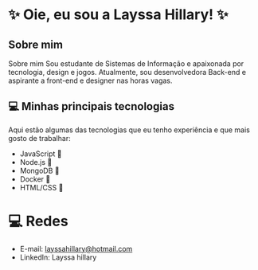 # ✨  Oie, eu sou a Layssa Hillary! ✨ 

## Sobre mim
Sobre mim Sou estudante de Sistemas de Informação e apaixonada por tecnologia, design e jogos. Atualmente, sou desenvolvedora Back-end e aspirante a front-end e designer nas horas vagas.

## 💻 Minhas principais tecnologias
Aqui estão algumas das tecnologias que eu tenho experiência e que mais gosto de trabalhar:

- JavaScript 🚀
- Node.js 🌟
- MongoDB 🍃
- Docker 🐳
- HTML/CSS 🎨 

# 💻 Redes
- E-mail: layssahillary@hotmail.com
- LinkedIn: Layssa hillary

